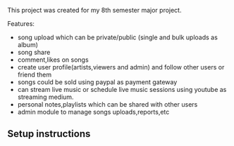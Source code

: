 This project was created for my 8th semester major project.


Features:

- song upload which can be private/public (single and bulk uploads as album)
- song share
- comment,likes on songs
- create user profile(artists,viewers and admin) and follow other users or friend them
- songs could be sold using paypal as payment gateway
- can stream live music or schedule live music sessions using youtube as streaming medium.
- personal notes,playlists which can be shared with other users
- admin module to manage songs uploads,reports,etc


## Setup instructions

